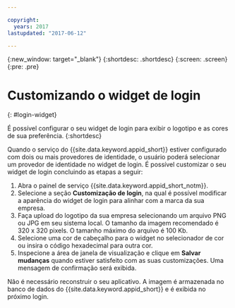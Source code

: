 ```yaml
---

copyright:
  years: 2017
lastupdated: "2017-06-12"

---
```

{:new_window: target="_blank"}
{:shortdesc: .shortdesc}
{:screen: .screen}
{:pre: .pre}

# Customizando o widget de login
{: #login-widget}

É possível configurar o seu widget de login para exibir o logotipo e as cores de sua preferência.
{:shortdesc}

Quando o serviço do {{site.data.keyword.appid_short}} estiver configurado com dois ou mais provedores de identidade, o usuário poderá selecionar um
provedor de identidade no widget de login. É possível customizar o seu widget de login concluindo as etapas a seguir:

1. Abra o painel
de serviço {{site.data.keyword.appid_short_notm}}.
2. Selecione a seção **Customização de login**, na qual é possível modificar a aparência do widget de login para alinhar com a marca da sua
empresa.
3. Faça upload do logotipo da sua empresa selecionando um arquivo PNG ou JPG em seu sistema local. O tamanho da imagem recomendado é 320 x 320 pixels. O tamanho máximo do arquivo é 100 Kb.
4. Selecione uma cor de cabeçalho para o widget no selecionador de cor ou insira o código hexadecimal para outra cor.
5. Inspecione a área de janela de visualização e clique em **Salvar mudanças** quando estiver satisfeito com as suas customizações. Uma mensagem de confirmação será exibida.

Não é necessário reconstruir o seu aplicativo. A imagem é armazenada no banco de dados do {{site.data.keyword.appid_short}} e é exibida no próximo login.
